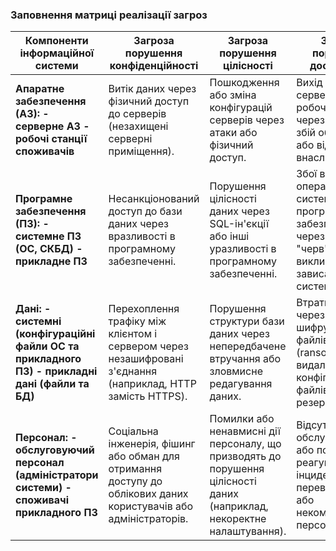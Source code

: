 ### Заповнення матриці реалізації загроз

| **Компоненти інформаційної системи**                                                             | **Загроза порушення конфіденційності**                                                                                       | **Загроза порушення цілісності**                                                                                   | **Загроза порушення доступності**                                                                                 |
|--------------------------------------------------------------------------------------------------|----------------------------------------------------------------------------------------------------------------------------|--------------------------------------------------------------------------------------------------------------------|------------------------------------------------------------------------------------------------------------------|
| **Апаратне забезпечення (АЗ): - серверне АЗ - робочі станції споживачів**                       | Витік даних через фізичний доступ до серверів (незахищені серверні приміщення).                                              | Пошкодження або зміна конфігурацій серверів через атаки або фізичний доступ.                                        | Вихід із ладу серверів або робочих станцій через фізичний збій обладнання або відмову внаслідок атаки.            |
| **Програмне забезпечення (ПЗ): - системне ПЗ (ОС, СКБД) - прикладне ПЗ**                        | Несанкціонований доступ до бази даних через вразливості в програмному забезпеченні.                                          | Порушення цілісності даних через SQL-ін'єкції або інші уразливості в програмному забезпеченні.                      | Збої в операційній системі або програмному забезпеченні через атаки типу "черв'як", що викликають зависання системи.|
| **Дані: - системні (конфігураційні файли ОС та прикладного ПЗ) - прикладні дані (файли та БД)**  | Перехоплення трафіку між клієнтом і сервером через незашифровані з'єднання (наприклад, HTTP замість HTTPS).                 | Порушення структури бази даних через непередбачене втручання або зловмисне редагування даних.                      | Втрати даних через шифрування файлів (ransomware) або видалення конфігураційних файлів без резервних копій.       |
| **Персонал: - обслуговуючий персонал (адміністратори системи) - споживачі прикладного ПЗ**       | Соціальна інженерія, фішинг або обман для отримання доступу до облікових даних користувачів або адміністраторів.            | Помилки або ненавмисні дії персоналу, що призводять до порушення цілісності даних (наприклад, некоректне налаштування). | Відсутність обслуговування або помилки при реагуванні на інциденти через перевантаженість або некомпетентність персоналу.  |
